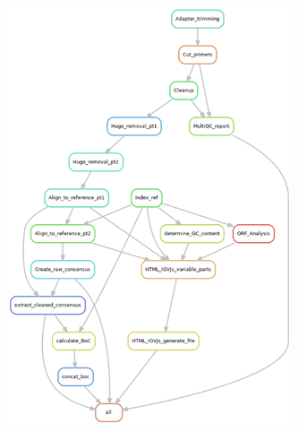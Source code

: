 [![../../img/Nanopore-Vir-Reference-rulegraph.png](../../img/Nanopore-Vir-Reference-rulegraph.png)](../../img/Nanopore-Vir-Reference-rulegraph.png)

